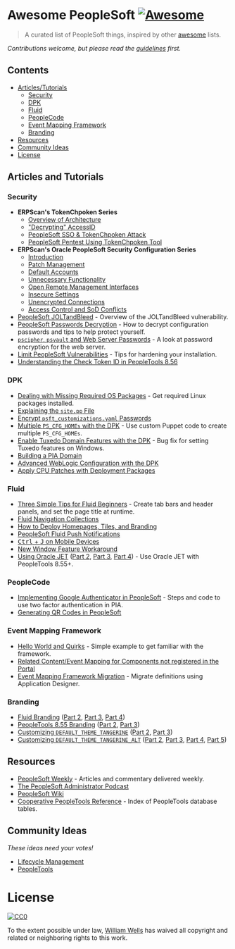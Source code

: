 # Awesome PeopleSoft [![Awesome](https://cdn.rawgit.com/sindresorhus/awesome/d7305f38d29fed78fa85652e3a63e154dd8e8829/media/badge.svg)](https://github.com/sindresorhus/awesome)

> A curated list of PeopleSoft things, inspired by other [awesome](https://awesome.re/) lists.

*Contributions welcome, but please read the [guidelines](contributing.md) first.*

## Contents

- [Articles/Tutorials](#articles-and-tutorials)
  - [Security](#security)
  - [DPK](#dpk)
  - [Fluid](#fluid)
  - [PeopleCode](#peoplecode)
  - [Event Mapping Framework](#event-mapping-framework)
  - [Branding](#branding)
- [Resources](#resources)
- [Community Ideas](#community-ideas)
- [License](#license)

## Articles and Tutorials

### Security

- **ERPScan's TokenChpoken Series**
  - [Overview of Architecture](https://erpscan.com/press-center/blog/peoplesoft-security-part-1-overview-of-architecture/)
  - ["Decrypting" AccessID](https://erpscan.com/press-center/blog/peoplesoft-security-part-2-decrypting-accessid/)
  - [PeopleSoft SSO & TokenChpoken Attack](https://erpscan.com/press-center/blog/peoplesoft-security-part-3-peoplesoft-sso-tokenchpoken-attack/)
  - [PeopleSoft Pentest Using TokenChpoken Tool](https://erpscan.com/press-center/blog/peoplesoft-security-part-4-peoplesoft-pentest-using-tokenchpoken-tool/)
- **ERPScan's Oracle PeopleSoft Security Configuration Series**
  - [Introduction](https://erpscan.com/press-center/blog/eas-sec-oracle-peoplesoft-security-configuration-part-1/)
  - [Patch Management](https://erpscan.com/press-center/blog/peoplesoft-security-configuration-part-2-patch-management/)
  - [Default Accounts](https://erpscan.com/press-center/blog/peoplesoft-default-accounts/)
  - [Unnecessary Functionality](https://erpscan.com/press-center/blog/eas-sec-oracle-peoplesoft-security-configuration-part-4-unnecessary-functionality/)
  - [Open Remote Management Interfaces](https://erpscan.com/press-center/blog/eas-sec-oracle-peoplesoft-security-configuration-part-5-open-remote-management-interfaces/)
  - [Insecure Settings](https://erpscan.com/press-center/blog/eas-sec-oracle-peoplesoft-security-configuration-part-6-insecure-settings/)
  - [Unencrypted Connections](https://erpscan.com/press-center/blog/eas-sec-oracle-peoplesoft-security-configuration-part-7-unencrypted-connections/)
  - [Access Control and SoD Conflicts](https://erpscan.com/press-center/blog/eas-sec-oracle-peoplesoft-security-configuration-part-8-access-control-sod-conflicts/)
- [PeopleSoft JOLTandBleed](https://erpscan.com/press-center/blog/peoplesoft-joltandbleed/) - Overview of the JOLTandBleed vulnerability.
- [PeopleSoft Passwords Decryption](https://erpscan.com/press-center/blog/peoplesoft-passwords-decryption/) - How to decrypt configuration passwords and tips to help protect yourself.
- [`pscipher`, `psvault` and Web Server Passwords](http://psadmin.io/2017/01/31/pscipher-psvault-and-web-server-passwords/) - A look at password encryption for the web server.
- [Limit PeopleSoft Vulnerabilities](http://psadmin.io/2015/06/09/limit-peoplesoft-vulnerabilities/) - Tips for hardening your installation.
- [Understanding the Check Token ID in PeopleTools 8.56](http://psadmin.io/2017/10/25/understanding-the-check-token-id-in-peopletools-8-56/)

### DPK

- [Dealing with Missing Required OS Packages](http://psadmin.io/2016/07/05/linux-dpk-dealing-with-missing-required-os-packages/) - Get required Linux packages installed.
- [Explaining the `site.pp` File](http://psadmin.io/2016/06/07/explaining-the-site-pp-file/)
- [Encrypt `psft_customizations.yaml` Passwords](http://psadmin.io/2016/10/25/encrypt-psft_customizations-yaml-passwords/)
- [Multiple `PS_CFG_HOMEs` with the DPK](http://psadmin.io/2016/08/10/multiple-ps_cfg_homes-with-the-dpk/) - Use custom Puppet code to create multiple `PS_CFG_HOMEs`.
- [Enable Tuxedo Domain Features with the DPK](http://psadmin.io/2016/10/12/enable-tuxedo-domain-features-with-the-dpk/) - Bug fix for setting Tuxedo features on Windows.
- [Building a PIA Domain](http://psadmin.io/2016/09/07/advanced-dpk-building-a-pia-domain/)
- [Advanced WebLogic Configuration with the DPK](http://psadmin.io/2016/07/19/advanced-weblogic-configuration-with-the-dpk/)
- [Apply CPU Patches with Deployment Packages](http://psadmin.io/2017/05/02/apply-cpu-patches-with-deployment-packages/)

### Fluid

- [Three Simple Tips for Fluid Beginners](http://www.peoplesoftjournal.com/2016/10/three-simple-tips-for-fluid-beginners.html) - Create tab bars and header panels, and set the page title at runtime.
- [Fluid Navigation Collections](https://github.com/RicardoWood/PeopleStuff/wiki/Fluid-Navigation-Collections)
- [How to Deploy Homepages, Tiles, and Branding](https://peoplesoftih.blogspot.com/2016/11/things-learned-during-our-855-rollout.html)
- [PeopleSoft Fluid Push Notifications](https://peoplesoftih.blogspot.com/2017/10/push-notifications.html)
- [<kbd>Ctrl</kbd> + <kbd>J</kbd> on Mobile Devices](https://pe0ples0ft.blogspot.com/2016/03/fluid-ui-ctrlj-on-mobile-devices.html)
- [New Window Feature Workaround](https://pe0ples0ft.blogspot.com/2017/01/flud-ui-new-window-feature-workaround.html)
- [Using Oracle JET](https://pe0ples0ft.blogspot.com/2016/05/peopletools-855-using-oracle-jet-jquery.html)
([Part 2](https://pe0ples0ft.blogspot.com/2016/05/peopletools-855-using-oracle-jet-jquery_29.html),
[Part 3](https://pe0ples0ft.blogspot.com/2016/05/peopletools-855-using-oracle-jet-jquery_30.html),
[Part 4](https://pe0ples0ft.blogspot.com/2016/06/peopletools-855-using-oracle-jet-jquery.html)) - Use Oracle JET with PeopleTools 8.55+.

### PeopleCode

- [Implementing Google Authenticator in PeopleSoft](http://www.peoplesoftmods.com/2fa/implementing-google-authenticator-in-peoplesoft/) - Steps and code to use two factor authentication in PIA.
- [Generating QR Codes in PeopleSoft](http://www.peoplesoftmods.com/2fa/generating-qr-codes-in-peoplesoft/)

### Event Mapping Framework

- [Hello World and Quirks](https://pe0ples0ft.blogspot.com/2016/10/emf-hello-world-and-quirks.html) - Simple example to get familiar with the framework.
- [Related Content/Event Mapping for Components not registered in the Portal](https://pe0ples0ft.blogspot.com/2017/02/rc-emf-for-components-not-in-portal-menu.html)
- [Event Mapping Framework Migration](https://pe0ples0ft.blogspot.com/2016/12/event-mapping-framework-migration.html) - Migrate definitions using Application Designer.

### Branding

- [Fluid Branding](http://pe0ples0ft.blogspot.com/2015/06/peopletools-854-branding-part-5a-fluid.html)
([Part 2](http://pe0ples0ft.blogspot.com/2015/11/peopletools-854-branding-part-5b-fluid.html),
[Part 3](http://pe0ples0ft.blogspot.com/2015/11/peopletools-854-branding-part-5c-fluid.html),
[Part 4](http://pe0ples0ft.blogspot.com/2016/03/peopletools-854-branding-part-5d-fluid.html))
- [PeopleTools 8.55 Branding](https://pe0ples0ft.blogspot.com/2016/03/peopletools-855x-branding-part-i-what.html)
([Part 2](https://pe0ples0ft.blogspot.com/2016/04/peopletools-855x-branding-part-ii.html),
[Part 3](https://pe0ples0ft.blogspot.com/2016/04/peopletools-855x-branding-part-iii.html))
- [Customizing `DEFAULT_THEME_TANGERINE`](https://pe0ples0ft.blogspot.com/2014/11/peopletools-854-branding-part-1.html)
([Part 2](https://pe0ples0ft.blogspot.com/2014/11/peopletools-854-branding-part-2.html),
[Part 3](https://pe0ples0ft.blogspot.com/2014/12/peopletools-854-branding-part-3.html))
- [Customizing `DEFAULT_THEME_TANGERINE_ALT`](http://pe0ples0ft.blogspot.com/2015/05/peopletools-854-branding-part-4a.html)
([Part 2](http://pe0ples0ft.blogspot.com/2015/06/peopletools-854-branding-part-4b.html),
[Part 3](http://pe0ples0ft.blogspot.com/2015/09/peopletools-854-branding-part-4c.html),
[Part 4](http://pe0ples0ft.blogspot.com/2015/11/peopletools-854-branding-part-4d.html),
[Part 5](https://pe0ples0ft.blogspot.com/2016/05/peopletools-854-branding-part-4e.html))

## Resources

- [PeopleSoft Weekly](https://peoplesoftweekly.com/) - Articles and commentary delivered weekly.
- [The PeopleSoft Administrator Podcast](http://psadmin.io/category/podcast/)
- [PeopleSoft Wiki](http://peoplesoft.wikidot.com/)
- [Cooperative PeopleTools Reference](http://www.go-faster.co.uk/peopletools/) - Index of PeopleTools database tables.

## Community Ideas

*These ideas need your votes!*

- [Lifecycle Management](https://community.oracle.com/community/support/peoplesoft/install_upgrade_-_psft/content?filterID=contentstatus[published]~objecttype~objecttype[idea])
- [PeopleTools](https://community.oracle.com/community/support/peoplesoft/peopletools_-_psft/content?filterID=contentstatus[published]~objecttype~objecttype[idea]&sortKey=score)

# License

[![CC0](http://mirrors.creativecommons.org/presskit/buttons/88x31/svg/cc-zero.svg)](https://creativecommons.org/publicdomain/zero/1.0/)

To the extent possible under law, [William Wells](https://github.com/whanwells) has waived all copyright and related or neighboring rights to this work.
